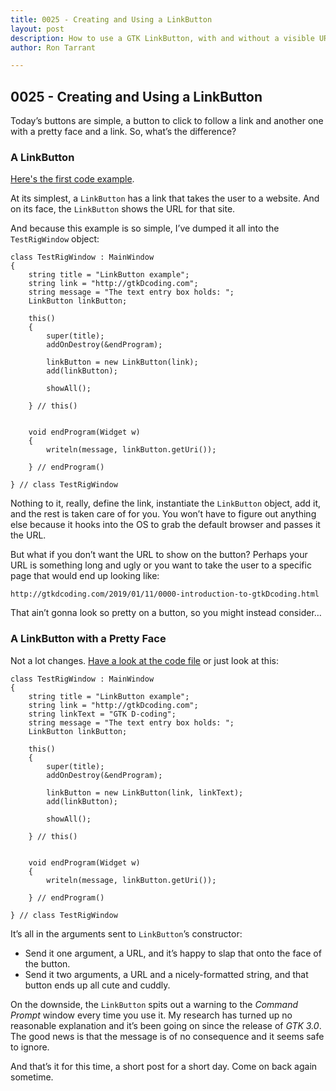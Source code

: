 ```yaml
---
title: 0025 - Creating and Using a LinkButton
layout: post
description: How to use a GTK LinkButton, with and without a visible URL - a D language tutorial.
author: Ron Tarrant

---
```


## 0025 - Creating and Using a LinkButton

Today’s buttons are simple, a button to click to follow a link and another one with a pretty face and a link. So, what’s the difference?

### A LinkButton

[Here's the first code example](https://github.com/rontarrant/gtkDcoding/blob/master/011_odd/odd_011_01_linkbutton.d).

At its simplest, a `LinkButton` has a link that takes the user to a website. And on its face, the `LinkButton` shows the URL for that site.

And because this example is so simple, I’ve dumped it all into the `TestRigWindow` object:

	class TestRigWindow : MainWindow
	{
		string title = "LinkButton example";
		string link = "http://gtkDcoding.com";
		string message = "The text entry box holds: ";
		LinkButton linkButton;
		
		this()
		{
			super(title);
			addOnDestroy(&endProgram);
			
			linkButton = new LinkButton(link);
			add(linkButton);
			
			showAll();
			
		} // this()
		
		
		void endProgram(Widget w)
		{
			writeln(message, linkButton.getUri());
			
		} // endProgram()
		
	} // class TestRigWindow

Nothing to it, really, define the link, instantiate the `LinkButton` object, add it, and the rest is taken care of for you. You won’t have to figure out anything else because it hooks into the OS to grab the default browser and passes it the URL.

But what if you don’t want the URL to show on the button? Perhaps your URL is something long and ugly or you want to take the user to a specific page that would end up looking like:

	http://gtkdcoding.com/2019/01/11/0000-introduction-to-gtkDcoding.html

That ain’t gonna look so pretty on a button, so you might instead consider…

### A LinkButton with a Pretty Face

Not a lot changes. [Have a look at the code file](https://github.com/rontarrant/gtkDcoding/blob/master/011_odd/odd_011_02_linkbutton_labeled.d) or just look at this:

	class TestRigWindow : MainWindow
	{
		string title = "LinkButton example";
		string link = "http://gtkDcoding.com";
		string linkText = "GTK D-coding";
		string message = "The text entry box holds: ";
		LinkButton linkButton;
		
		this()
		{
			super(title);
			addOnDestroy(&endProgram);
			
			linkButton = new LinkButton(link, linkText);
			add(linkButton);
			
			showAll();
	
		} // this()
		
		
		void endProgram(Widget w)
		{
			writeln(message, linkButton.getUri());
			
		} // endProgram()
		
	} // class TestRigWindow

It’s all in the arguments sent to `LinkButton`’s constructor:

- Send it one argument, a URL, and it’s happy to slap that onto the face of the button.
- Send it two arguments, a URL and a nicely-formatted string, and that button ends up all cute and cuddly.

On the downside, the `LinkButton` spits out a warning to the *Command Prompt* window every time you use it. My research has turned up no reasonable explanation and it’s been going on since the release of *GTK 3.0*. The good news is that the message is of no consequence and it seems safe to ignore.

And that’s it for this time, a short post for a short day. Come on back again sometime.

